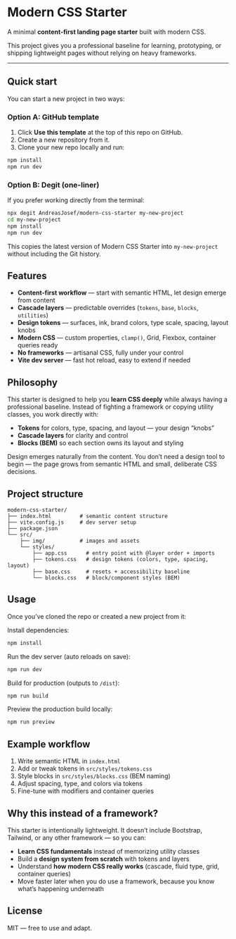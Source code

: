 # Modern CSS Starter

A minimal **content-first landing page starter** built with modern CSS.  

This project gives you a professional baseline for learning, prototyping, or shipping lightweight pages without relying on heavy frameworks.

---

## Quick start

You can start a new project in two ways:

### Option A: GitHub template  
1. Click **Use this template** at the top of this repo on GitHub.  
2. Create a new repository from it.  
3. Clone your new repo locally and run:

```bash
npm install
npm run dev
````

### Option B: Degit (one-liner)

If you prefer working directly from the terminal:

```bash
npx degit AndreasJosef/modern-css-starter my-new-project
cd my-new-project
npm install
npm run dev
```

This copies the latest version of Modern CSS Starter into `my-new-project` without including the Git history.


## Features

* **Content-first workflow** — start with semantic HTML, let design emerge from content
* **Cascade layers** — predictable overrides (`tokens`, `base`, `blocks`, `utilities`)
* **Design tokens** — surfaces, ink, brand colors, type scale, spacing, layout knobs
* **Modern CSS** — custom properties, `clamp()`, Grid, Flexbox, container queries ready
* **No frameworks** — artisanal CSS, fully under your control
* **Vite dev server** — fast hot reload, easy to extend if needed


## Philosophy

This starter is designed to help you **learn CSS deeply** while always having a professional baseline.
Instead of fighting a framework or copying utility classes, you work directly with:

* **Tokens** for colors, type, spacing, and layout — your design “knobs”
* **Cascade layers** for clarity and control
* **Blocks (BEM)** so each section owns its layout and styling

Design emerges naturally from the content. You don’t need a design tool to begin — the page grows from semantic HTML and small, deliberate CSS decisions.


## Project structure

```
modern-css-starter/
├── index.html         # semantic content structure
├── vite.config.js     # dev server setup
├── package.json
└── src/
    ├── img/           # images and assets
    └── styles/
        ├── app.css      # entry point with @layer order + imports
        ├── tokens.css   # design tokens (colors, type, spacing, layout)
        ├── base.css     # resets + accessibility baseline
        └── blocks.css   # block/component styles (BEM)
```

## Usage

Once you’ve cloned the repo or created a new project from it:

Install dependencies:

```bash
npm install
```

Run the dev server (auto reloads on save):

```bash
npm run dev
```

Build for production (outputs to `/dist`):

```bash
npm run build
```

Preview the production build locally:

```bash
npm run preview
```

## Example workflow

1. Write semantic HTML in `index.html`
2. Add or tweak tokens in `src/styles/tokens.css`
3. Style blocks in `src/styles/blocks.css` (BEM naming)
4. Adjust spacing, type, and colors via tokens
5. Fine-tune with modifiers and container queries


## Why this instead of a framework?

This starter is intentionally lightweight. It doesn’t include Bootstrap, Tailwind, or any other framework — so you can:

* **Learn CSS fundamentals** instead of memorizing utility classes
* Build a **design system from scratch** with tokens and layers
* Understand **how modern CSS really works** (cascade, fluid type, grid, container queries)
* Move faster later when you do use a framework, because you know what’s happening underneath


## License

MIT — free to use and adapt.

